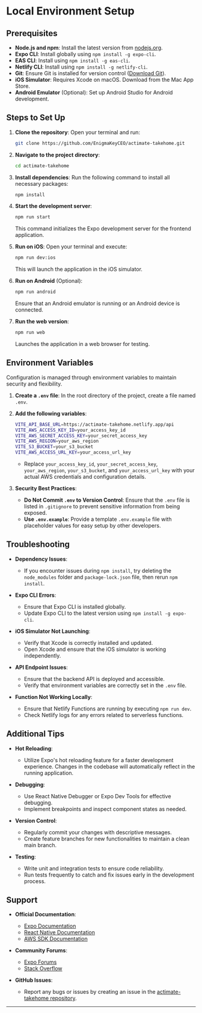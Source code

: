 # Local Environment Setup

## Prerequisites
- **Node.js and npm**: Install the latest version from [nodejs.org](https://nodejs.org/).
- **Expo CLI**: Install globally using `npm install -g expo-cli`.
- **EAS CLI**: Install using `npm install -g eas-cli`.
- **Netlify CLI**: Install using `npm install -g netlify-cli`.
- **Git**: Ensure Git is installed for version control ([Download Git](https://git-scm.com/downloads)).
- **iOS Simulator**: Requires Xcode on macOS. Download from the Mac App Store.
- **Android Emulator** (Optional): Set up Android Studio for Android development.

## Steps to Set Up
1. **Clone the repository**:
   Open your terminal and run:
   ```bash
   git clone https://github.com/EnigmaKeyCEO/actimate-takehome.git
   ```
2. **Navigate to the project directory**:
   ```bash
   cd actimate-takehome
   ```
3. **Install dependencies**:
   Run the following command to install all necessary packages:
   ```bash
   npm install
   ```
4. **Start the development server**:
   ```bash
   npm run start
   ```
   This command initializes the Expo development server for the frontend application.

5. **Run on iOS**:
   Open your terminal and execute:
   ```bash
   npm run dev:ios
   ```
   This will launch the application in the iOS simulator.

6. **Run on Android** (Optional):
   ```bash
   npm run android
   ```
   Ensure that an Android emulator is running or an Android device is connected.

7. **Run the web version**:
   ```bash
   npm run web
   ```
   Launches the application in a web browser for testing.

## Environment Variables
Configuration is managed through environment variables to maintain security and flexibility.

1. **Create a `.env` file**:
   In the root directory of the project, create a file named `.env`.

2. **Add the following variables**:
   ```bash
   VITE_API_BASE_URL=https://actimate-takehome.netlify.app/api
   VITE_AWS_ACCESS_KEY_ID=your_access_key_id
   VITE_AWS_SECRET_ACCESS_KEY=your_secret_access_key
   VITE_AWS_REGION=your_aws_region
   VITE_S3_BUCKET=your_s3_bucket
   VITE_AWS_ACCESS_URL_KEY=your_access_url_key
   ```
   - Replace `your_access_key_id`, `your_secret_access_key`, `your_aws_region`, `your_s3_bucket`, and `your_access_url_key` with your actual AWS credentials and configuration details.

3. **Security Best Practices**:
   - **Do Not Commit `.env` to Version Control**: Ensure that the `.env` file is listed in `.gitignore` to prevent sensitive information from being exposed.
   - **Use `.env.example`**: Provide a template `.env.example` file with placeholder values for easy setup by other developers.

## Troubleshooting
- **Dependency Issues**:
  - If you encounter issues during `npm install`, try deleting the `node_modules` folder and `package-lock.json` file, then rerun `npm install`.
  
- **Expo CLI Errors**:
  - Ensure that Expo CLI is installed globally.
  - Update Expo CLI to the latest version using `npm install -g expo-cli`.

- **iOS Simulator Not Launching**:
  - Verify that Xcode is correctly installed and updated.
  - Open Xcode and ensure that the iOS simulator is working independently.

- **API Endpoint Issues**:
  - Ensure that the backend API is deployed and accessible.
  - Verify that environment variables are correctly set in the `.env` file.

- **Function Not Working Locally**:
  - Ensure that Netlify Functions are running by executing `npm run dev`.
  - Check Netlify logs for any errors related to serverless functions.

## Additional Tips
- **Hot Reloading**:
  - Utilize Expo's hot reloading feature for a faster development experience. Changes in the codebase will automatically reflect in the running application.

- **Debugging**:
  - Use React Native Debugger or Expo Dev Tools for effective debugging.
  - Implement breakpoints and inspect component states as needed.

- **Version Control**:
  - Regularly commit your changes with descriptive messages.
  - Create feature branches for new functionalities to maintain a clean main branch.

- **Testing**:
  - Write unit and integration tests to ensure code reliability.
  - Run tests frequently to catch and fix issues early in the development process.

## Support
- **Official Documentation**:
  - [Expo Documentation](https://docs.expo.dev/)
  - [React Native Documentation](https://reactnative.dev/docs/getting-started)
  - [AWS SDK Documentation](https://docs.aws.amazon.com/sdk-for-javascript/)
  
- **Community Forums**:
  - [Expo Forums](https://forums.expo.dev/)
  - [Stack Overflow](https://stackoverflow.com/questions/tagged/react-native)
  
- **GitHub Issues**:
  - Report any bugs or issues by creating an issue in the [actimate-takehome repository](https://github.com/EnigmaKeyCEO/actimate-takehome/issues).

---
